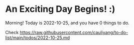 # An Exciting Day Begins! :)

Morning! Today is 2022-10-25, and you have 0 things to do.

Check https://raw.githubusercontent.com/cauliyang/to-do-list/main/todos/2022-10-25.md